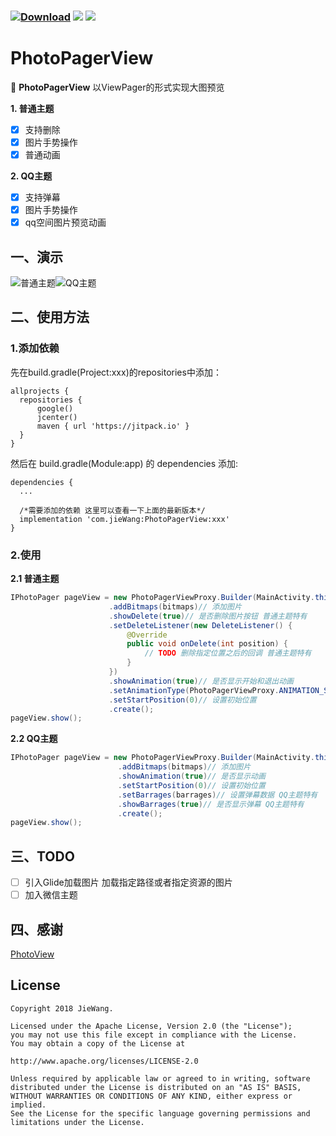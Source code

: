 ### [![Download](https://api.bintray.com/packages/jiewang19951030/Maven/PhotoPagerView/images/download.svg)](https://bintray.com/jiewang19951030/Maven/PhotoPagerView/_latestVersion) ![](https://img.shields.io/badge/language-java-orange.svg) [![](https://img.shields.io/badge/license-Apache2.0-green.svg)](https://opensource.org/licenses/apache2.0.php) 
# PhotoPagerView
🌁 **PhotoPagerView** 以ViewPager的形式实现大图预览 <br>

**1. 普通主题**

- [x] 支持删除
- [x] 图片手势操作
- [x] 普通动画

**2. QQ主题**

- [x] 支持弹幕 
- [x] 图片手势操作
- [x] qq空间图片预览动画

## 一、演示
![普通主题](<https://github.com/mCyp/PhotoPagerView/blob/master/pic/%E5%9B%BE%E7%89%87%E5%BA%93%E6%99%AE%E9%80%9A%E4%B8%BB%E9%A2%98.gif>)![QQ主题](<https://github.com/mCyp/PhotoPagerView/blob/master/pic/%E5%9B%BE%E7%89%87%E5%BA%93QQ%E4%B8%BB%E9%A2%98.gif>)


## 二、使用方法

### 1.添加依赖
  先在build.gradle(Project:xxx)的repositories中添加：
  ```
  allprojects {
    repositories {
        google()
        jcenter()
        maven { url 'https://jitpack.io' }
    }
}
  ```
  然后在 build.gradle(Module:app) 的 dependencies 添加:
  ```
 dependencies {
    ...
   
    /*需要添加的依赖 这里可以查看一下上面的最新版本*/
    implementation 'com.jieWang:PhotoPagerView:xxx'
 }
  ```
### 2.使用
  **2.1 普通主题**
  ```java
IPhotoPager pageView = new PhotoPagerViewProxy.Builder(MainActivity.this)
                        .addBitmaps(bitmaps)// 添加图片 
                        .showDelete(true)// 是否删除图片按钮 普通主题特有
                        .setDeleteListener(new DeleteListener() {
                            @Override
                            public void onDelete(int position) {
                                // TODO 删除指定位置之后的回调 普通主题特有
                            }
                        })
                        .showAnimation(true)// 是否显示开始和退出动画
                        .setAnimationType(PhotoPagerViewProxy.ANIMATION_SCALE_ALPHA)// 动画类型
                        .setStartPosition(0)// 设置初始位置 
                        .create();
pageView.show();
  ```
  **2.2 QQ主题**

```java
IPhotoPager pageView = new PhotoPagerViewProxy.Builder(MainActivity.this,TYPE_QQ)
                        .addBitmaps(bitmaps)// 添加图片 
                        .showAnimation(true)// 是否显示动画
                        .setStartPosition(0)// 设置初始位置
                        .setBarrages(barrages)// 设置弹幕数据 QQ主题特有
                        .showBarrages(true)// 是否显示弹幕 QQ主题特有
                        .create();
pageView.show();
```

## 三、TODO

- [ ] 引入Glide加载图片 加载指定路径或者指定资源的图片
- [ ] 加入微信主题

## 四、感谢

[PhotoView](https://github.com/chrisbanes/PhotoView)

## License

  ```
  Copyright 2018 JieWang.

  Licensed under the Apache License, Version 2.0 (the "License");
  you may not use this file except in compliance with the License.
  You may obtain a copy of the License at

  http://www.apache.org/licenses/LICENSE-2.0

  Unless required by applicable law or agreed to in writing, software
  distributed under the License is distributed on an "AS IS" BASIS,
  WITHOUT WARRANTIES OR CONDITIONS OF ANY KIND, either express or implied.
  See the License for the specific language governing permissions and
  limitations under the License.
  ```

